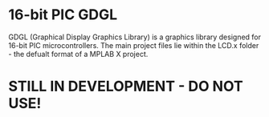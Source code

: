 # 16-bit PIC GDGL
GDGL (Graphical Display Graphics Library) is a graphics library designed for 16-bit PIC microcontrollers. The main project files lie within the LCD.x folder - the defualt format of a MPLAB X project. 

# STILL IN DEVELOPMENT - DO NOT USE!
